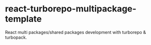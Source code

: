 # react-turborepo-multipackage-template
React multi packages/shared packages development with turborepo &amp; turbopack.
